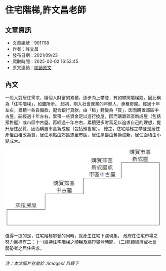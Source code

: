 # 住宅階梯,許文昌老師

## 文章資訊
- 文章編號：901708
- 作者：許文昌
- 發布日期：2021/09/23
- 爬取時間：2025-02-02 16:53:45
- 原文連結：[閱讀原文](https://real-estate.get.com.tw/Columns/detail.aspx?no=901708)

## 內文
一般人對居住需求，隨個人財富的累積，逐步向上攀登，有如攀爬階梯般，因此稱為「住宅階梯」，如圖所示。
起初，剛入社會就業的年輕人，承租房屋。經過十年左右，累積一些自備款，配合銀行貸款，由「租」轉變為「買」，因而購置郊區中古屋。嗣經過十年左右，累積一些資金足以進行換屋，因而購置郊區新成屋（包括預售屋）或市區中古屋。再經過十年左右，累積更多財富足以追求自己的理想，提升居住品質，因而購置市區新成屋（包括預售屋）。
總之，住宅階梯之攀登是居住產權由租改為買，居住地點由郊區遷至市區，居住屋齡由舊換成新，居住面積由小變成大。

![圖片](./images/901708_f024b619.jpg)

值得一提的是，住宅階梯攀登的同時，就產生住宅下濾現象。
政府在住宅市場之努力目標有二：
(一)維持住宅階梯之順暢及縮短攀登時間。
(二)照顧經濟或社會弱勢者之居住需求。

---
*注：本文圖片存放於 ./images/ 目錄下*
